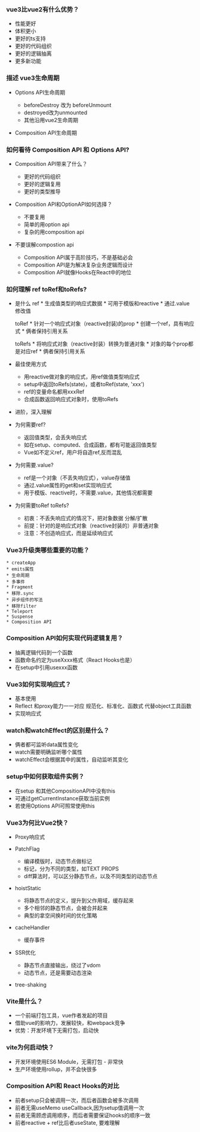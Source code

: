 ### vue3比vue2有什么优势？
* 性能更好
* 体积更小
* 更好的ts支持
* 更好的代码组织
* 更好的逻辑抽离
* 更多新功能

### 描述 vue3生命周期
* Options API生命周期
    * beforeDestroy 改为 beforeUnmount
    * destroyed改为unmounted
    * 其他沿用vue2生命周期

* Composition API生命周期

### 如何看待 Composition API 和 Options API?
* Composition API带来了什么？
    * 更好的代码组织
    * 更好的逻辑复用
    * 更好的类型推导

* Composition API和OptionAPI如何选择？
    * 不要复用
    * 简单的用option api
    * 复杂的用composition api

* 不要误解compostion api
    * Composition API属于高阶技巧，不是基础必会
    * Composition API是为解决复杂业务逻辑而设计
    * Composition API就像Hooks在React中的地位

### 如何理解 ref toRef和toRefs?
* 是什么
    ref
        * 生成值类型的响应式数据
        * 可用于模版和reactive
        * 通过.value修改值

    toRef
        * 针对一个响应式对象（reactive封装)的prop
        * 创建一个ref，具有响应式
        * 俩者保持引用关系

    toRefs
        * 将响应式对象（reactive封装）转换为普通对象
        * 对象的每个prop都是对应ref
        * 俩者保持引用关系

* 最佳使用方式
    * 用reactive做对象的响应式，用ref做值类型响应式
    * setup中返回toRefs(state)，或者toRef(state, 'xxx')
    * ref的变量命名都用xxxRef
    * 合成函数返回响应式对象时，使用toRefs

* 进阶，深入理解  
* 为何需要ref?
    * 返回值类型，会丢失响应式
    * 如在setup、computed、合成函数，都有可能返回值类型
    * Vue如不定义ref，用户将自造ref,反而混乱

* 为何需要.value?
    * ref是一个对象（不丢失响应式），value存储值
    * 通过.value属性的get和set实现响应式
    * 用于模版、reactive时，不需要.value，其他情况都需要

* 为何需要toRef toRefs?
    * 初衷：不丢失响应式的情况下，把对象数据 分解/扩散
    * 前提：针对的是响应式对象（reactive封装的）非普通对象
    * 注意：不创造响应式，而是延续响应式

### Vue3升级类哪些重要的功能？
    * createApp
    * emits属性
    * 生命周期
    * 多事件
    * Fragment
    * 移除.sync
    * 异步组件的写法
    * 移除filter
    * Teleport
    * Suspense
    * Composition API
### Composition API如何实现代码逻辑复用？
* 抽离逻辑代码到一个函数
* 函数命名约定为useXxxx格式（React Hooks也是）
* 在setup中引用usexxx函数


### Vue3如何实现响应式？
* 基本使用
* Reflect
    和proxy能力一一对应
    规范化、标准化、函数式
    代替object工具函数
* 实现响应式
### watch和watchEffect的区别是什么？
* 俩者都可监听data属性变化
* watch需要明确监听哪个属性
* watchEffect会根据其中的属性，自动监听其变化

### setup中如何获取组件实例？
* 在setup 和其他CompositionAPI中没有this
* 可通过getCurrentInstance获取当前实例
* 若使用Options API可照常使用this

### Vue3为何比Vue2快？
* Proxy响应式
* PatchFlag
    * 编译模版时，动态节点做标记
    * 标记，分为不同的类型，如TEXT PROPS
    * diff算法时，可以区分静态节点，以及不同类型的动态节点
* hoistStatic
    * 将静态节点的定义，提升到父作用域，缓存起来
    * 多个相邻的静态节点，会被合并起来
    * 典型的拿空间换时间的优化策略

* cacheHandler
    * 缓存事件

* SSR优化
    * 静态节点直接输出，绕过了vdom
    * 动态节点，还是需要动态渲染

* tree-shaking

### Vite是什么？
* 一个前端打包工具，vue作者发起的项目
* 借助vue的影响力，发展较快，和webpack竞争
* 优势：开发环境下无需打包，启动快

### vite为何启动快？
* 开发环境使用ES6 Module，无需打包 - 非常快
* 生产环境使用rollup，并不会快很多

### Composition API和 React Hooks的对比
* 前者setup只会被调用一次，而后者函数会被多次调用
* 前者无需useMemo useCallback,因为setup值调用一次
* 前者无需顾虑调用顺序，而后者需要保证hooks的顺序一致
* 前者reactive + ref比后者useState, 要难理解
